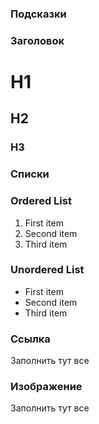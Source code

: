 ### Подсказки

### Заголовок

# H1
## H2
### H3

### Списки
### Ordered List

1. First item
2. Second item
3. Third item

### Unordered List

- First item
- Second item
- Third item


### Ссылка

Заполнить тут все

### Изображение

Заполнить тут все
